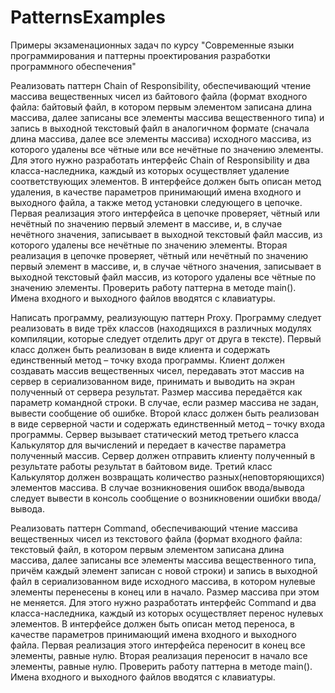 # PatternsExamples
Примеры экзаменационных задач по курсу "Современные языки программирования и паттерны проектирования разработки программного обеспечения"


Реализовать паттерн Chain of Responsibility, обеспечивающий чтение массива вещественных чисел из байтового файла (формат входного файла: байтовый файл, в котором первым элементом записана длина массива, далее записаны все элементы массива вещественного типа) и запись в выходной текстовый файл в аналогичном формате (сначала длина массива, далее все элементы массива) исходного массива, из которого удалены все чётные или все нечётные по значению элементы. Для этого нужно разработать интерфейс Chain of Responsibility и два класса-наследника, каждый из которых осуществляет удаление соответствующих элементов. В интерфейсе должен быть описан метод удаления, в качестве параметров принимающий имена входного и выходного файла, а также метод установки следующего в цепочке. Первая реализация этого интерфейса в цепочке проверяет, чётный или нечётный по значению первый элемент в массиве, и, в случае нечётного значения, записывает в выходной текстовый файл массив, из которого удалены все нечётные по значению элементы. Вторая реализация в цепочке проверяет, чётный или нечётный по значению первый элемент в массиве, и, в случае чётного значения, записывает в выходной текстовый файл массив, из которого удалены все чётные по значению элементы.
Проверить работу паттерна в методе main(). Имена входного и выходного файлов вводятся с клавиатуры.


Написать программу, реализующую паттерн Proxy.
Программу следует реализовать в виде трёх классов (находящихся в различных модулях компиляции, которые следует отделить друг от друга в тексте).
Первый класс должен быть реализован в виде клиента и содержать единственный метод – точку входа программы. Клиент должен создавать массив вещественных чисел, передавать этот массив на сервер в сериализованном виде, принимать и выводить на экран полученный от сервера результат. Размер массива передаётся как параметр командной строки. В случае, если размер массива не задан, вывести сообщение об ошибке.
Второй класс должен быть реализован в виде серверной части и содержать единственный метод – точку входа программы. Сервер вызывает статический метод третьего класса Калькулятор для вычислений и передает в качестве параметра полученный массив. Сервер должен отправить клиенту полученный в результате работы результат в байтовом виде.
Третий класс Калькулятор должен возвращать количество разных(неповторяющихся) элементов массива.
В случае возникновения ошибок ввода/вывода следует вывести в консоль сообщение о возникновении ошибки ввода/вывода.


Реализовать паттерн Command, обеспечивающий чтение массива вещественных чисел из текстового файла (формат входного файла: текстовый файл, в котором первым элементом записана длина массива, далее записаны все элементы массива вещественного типа, причём каждый элемент записан с новой строки) и запись в выходной файл в сериализованном виде исходного массива, в котором нулевые элементы перенесены в конец или в начало. Размер массива при этом не меняется. Для этого нужно разработать интерфейс Command и два класса-наследника, каждый из которых осуществляет перенос нулевых элементов. В интерфейсе должен быть описан метод переноса, в качестве параметров принимающий имена входного и выходного файла. Первая реализация этого интерфейса переносит в конец все элементы, равные нулю. Вторая реализация переносит в начало все элементы, равные нулю.
Проверить работу паттерна в методе main(). Имена входного и выходного файлов вводятся с клавиатуры.
